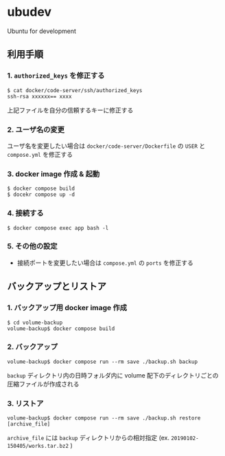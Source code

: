 # ubudev
Ubuntu for development

## 利用手順

### 1. `authorized_keys` を修正する

```
$ cat docker/code-server/ssh/authorized_keys
ssh-rsa xxxxxx== xxxx
```

上記ファイルを自分の信頼するキーに修正する

### 2. ユーザ名の変更

ユーザ名を変更したい場合は `docker/code-server/Dockerfile` の `USER` と `compose.yml` を修正する

### 3. docker image 作成 & 起動

```
$ docker compose build
$ docekr compose up -d
```

### 4. 接続する

```
$ docker compose exec app bash -l
```

### 5. その他の設定

* 接続ポートを変更したい場合は `compose.yml` の `ports` を修正する

## バックアップとリストア

### 1. バックアップ用 docker image 作成

```
$ cd volume-backup
volume-backup$ docker compose build
```

### 2. バックアップ

```
volume-backup$ docker compose run --rm save ./backup.sh backup
```

`backup` ディレクトリ内の日時フォルダ内に volume 配下のディレクトリごとの圧縮ファイルが作成される

### 3. リストア

```
volume-backup$ docker compose run --rm save ./backup.sh restore [archive_file]
```

`archive_file` には `backup` ディレクトリからの相対指定 (ex. `20190102-150405/works.tar.bz2` )
